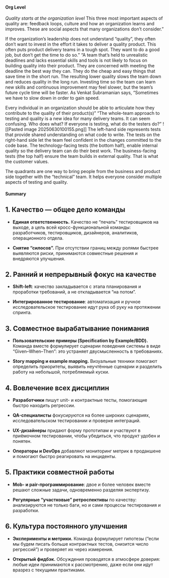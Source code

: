 
#### Org Level
*Quality starts at the organization level*
This three most important aspects of quality are: feedback loops, culture and how an organization learns and improves. These are social aspects that many organizations don’t consider.”

If the organization’s leadership does not understand “quality”, they often don’t want to invest in the effort it takes to deliver a quality product. This often puts product delivery teams in a tough spot. They want to do a good job, but don’t get the time to do so.”
“A team that’s held to unrealistic deadlines and lacks essential skills and tools is not likely to focus on building quality into their product. They are concerned with meeting the deadline the best way they can. They do the cheap and easy things that save time in the short run. The resulting lower quality slows the team down and reduces quality in the long run. Investing time so the team can learn new skills and continuous improvement may feel slower, but the team’s future cycle time will be faster. As Venkat Subramanian says, “Sometimes we have to slow down in order to gain speed.


Every individual in an organization should be able to articulate how they contribute to the quality of their product(s)”
“The whole-team approach to testing and quality is a new idea for many delivery teams. It can seem confusing. Who does what? If everyone is testing, what do the testers do?”
![[Pasted image 20250630100155.png]]
The left-hand side represents tests that provide shared understanding on what code to write. The tests on the right-hand side let the team feel confident in the changes committed to the code base. The technology-facing tests (the bottom half), enable internal quality so the delivery team can do their best work. The business-facing tests (the top half) ensure the team builds in external quality. That is what the customer values.

The quadrants are one way to bring people from the business and product side together with the “technical” team. It helps everyone consider multiple aspects of testing and quality.


#### Summary

## 1. Качество — общее дело команды

- **Единая ответственность.** Качество не “печать” тестировщиков на выходе, а цель всей кросс-функциональной команды: разработчиков, тестировщиков, дизайнеров, аналитиков, операционного отдела.
    
- **Снятие “силосов”.** При отсутствии границ между ролями быстрее выявляются риски, принимаются совместные решения и внедряются улучшения.
    

## 2. Ранний и непрерывный фокус на качестве

- **Shift-left**: качество закладывается с этапа планирования и проработки требований, а не откладывается “на потом”.
    
- **Интегрированное тестирование**: автоматизация и ручное исследовательское тестирование идут рука об руку на протяжении спринта.
    

## 3. Совместное вырабатывание понимания

- **Пользовательские примеры (Specification by Example/BDD).** Команда вместе формулирует сценарии поведения системы в виде “Given–When–Then”: это устраняет двусмысленность в требованиях.
    
- **Story mapping и example mapping.** Визуальные техники помогают определить приоритеты, выявить неучтённые сценарии и разделить работу на небольшой, потребляемый куски.
    

## 4. Вовлечение всех дисциплин

- **Разработчики** пишут unit- и контрактные тесты, помогающие быстро находить регрессии.
    
- **QA-специалисты** фокусируются на более широких сценариях, исследовательском тестировании и проверке интеграций.
    
- **UX-дизайнеры** придают форму прототипам и участвуют в приёмочном тестировании, чтобы убедиться, что продукт удобен и понятен.
    
- **Операторы и DevOps** добавляют мониторинг метрик в продакшене и помогают быстро реагировать на инциденты.
    

## 5. Практики совместной работы

- **Mob- и pair-программирование**: двое и более человек вместе решают сложные задачи, одновременно разделяя экспертизу.
    
- **Регулярные “участковые” ретроспективы** по качеству: анализируются не только баги, но и сами процессы тестирования и разработки.
    

## 6. Культура постоянного улучшения

- **Эксперименты и метрики.** Команда формулирует гипотезы (“если мы будем писать больше контрактных тестов, снизится число регрессий”) и проверяет их через измерения.
    
- **Открытый фидбэк.** Обсуждения проводятся в атмосфере доверия: любые идеи принимаются к рассмотрению, даже если они идут вразрез с текущими практиками.
